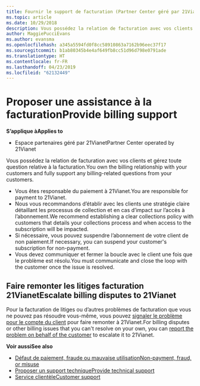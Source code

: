 ```yaml
---
title: Fournir le support de facturation (Partner Center géré par 21Vianet)
ms.topic: article
ms.date: 10/29/2018
description: Vous possédez la relation de facturation avec vos clients et gérez toute question relative à la facturation.
author: MaggiePucciEvans
ms.author: evansma
ms.openlocfilehash: a345a5594fd0f8cc58910863a7162b96eec37f17
ms.sourcegitcommit: b1ab80345b4e4af649fb8cc51d96d798e0791ade
ms.translationtype: HT
ms.contentlocale: fr-FR
ms.lasthandoff: 04/23/2019
ms.locfileid: "62132449"
---
```

# <a name="provide-billing-support"></a><span data-ttu-id="ce0f5-103">Proposer une assistance à la facturation</span><span class="sxs-lookup"><span data-stu-id="ce0f5-103">Provide billing support</span></span>

<span data-ttu-id="ce0f5-104">**S’applique à**</span><span class="sxs-lookup"><span data-stu-id="ce0f5-104">**Applies to**</span></span>

-   <span data-ttu-id="ce0f5-105">Espace partenaires géré par 21Vianet</span><span class="sxs-lookup"><span data-stu-id="ce0f5-105">Partner Center operated by 21Vianet</span></span>

<span data-ttu-id="ce0f5-106">Vous possédez la relation de facturation avec vos clients et gérez toute question relative à la facturation.</span><span class="sxs-lookup"><span data-stu-id="ce0f5-106">You own the billing relationship with your customers and fully support any billing-related questions from your customers.</span></span>

-   <span data-ttu-id="ce0f5-107">Vous êtes responsable du paiement à 21Vianet.</span><span class="sxs-lookup"><span data-stu-id="ce0f5-107">You are responsible for payment to 21Vianet.</span></span>
-   <span data-ttu-id="ce0f5-108">Nous vous recommandons d’établir avec les clients une stratégie claire détaillant les processus de collection et en cas d’impact sur l’accès à l’abonnement.</span><span class="sxs-lookup"><span data-stu-id="ce0f5-108">We recommend establishing a clear collections policy with customers that details your collections process and when access to the subscription will be impacted.</span></span>
-   <span data-ttu-id="ce0f5-109">Si nécessaire, vous pouvez suspendre l’abonnement de votre client de non paiement.</span><span class="sxs-lookup"><span data-stu-id="ce0f5-109">If necessary, you can suspend your customer's subscription for non-payment.</span></span>
-   <span data-ttu-id="ce0f5-110">Vous devez communiquer et fermer la boucle avec le client une fois que le problème est résolu.</span><span class="sxs-lookup"><span data-stu-id="ce0f5-110">You must communicate and close the loop with the customer once the issue is resolved.</span></span>

## <a href="" id="billingdisputes"></a><span data-ttu-id="ce0f5-111">Faire remonter les litiges facturation 21Vianet</span><span class="sxs-lookup"><span data-stu-id="ce0f5-111">Escalate billing disputes to 21Vianet</span></span>

<span data-ttu-id="ce0f5-112">Pour la facturation de litiges ou d’autres problèmes de facturation que vous ne pouvez pas résoudre vous-même, vous pouvez [signaler le problème pour le compte du client](report-problems-on-behalf-of-a-customer.md) pour faire remonter à 21Vianet.</span><span class="sxs-lookup"><span data-stu-id="ce0f5-112">For billing disputes or other billing issues that you can't resolve on your own, you can [report the problem on behalf of the customer](report-problems-on-behalf-of-a-customer.md) to escalate it to 21Vianet.</span></span>

<span data-ttu-id="ce0f5-113">**Voir aussi**</span><span class="sxs-lookup"><span data-stu-id="ce0f5-113">**See also**</span></span>

-   [<span data-ttu-id="ce0f5-114">Défaut de paiement, fraude ou mauvaise utilisation</span><span class="sxs-lookup"><span data-stu-id="ce0f5-114">Non-payment, fraud, or misuse</span></span>](non-payment-fraud-or-misuse.md)
-   [<span data-ttu-id="ce0f5-115">Proposer un support technique</span><span class="sxs-lookup"><span data-stu-id="ce0f5-115">Provide technical support</span></span>](provide-technical-support.md)
-   [<span data-ttu-id="ce0f5-116">Service clientèle</span><span class="sxs-lookup"><span data-stu-id="ce0f5-116">Customer support</span></span>](customer-support.md)

